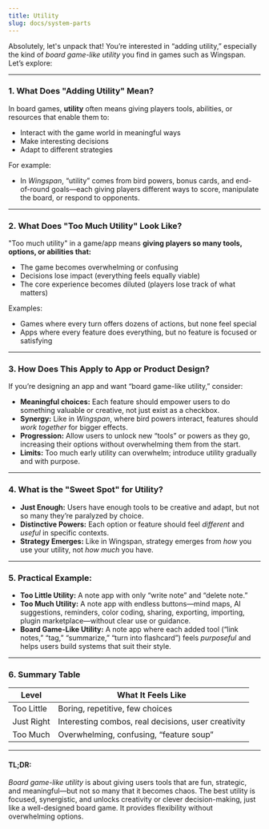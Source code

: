 ```yaml
---
title: Utility
slug: docs/system-parts
---
```

Absolutely, let's unpack that! You’re interested in “adding utility,” especially the kind of *board game-like utility* you find in games such as Wingspan. Let’s explore:

---

### 1. **What Does "Adding Utility" Mean?**

In board games, **utility** often means giving players tools, abilities, or resources that enable them to:

* Interact with the game world in meaningful ways
* Make interesting decisions
* Adapt to different strategies

For example:

* In *Wingspan*, “utility” comes from bird powers, bonus cards, and end-of-round goals—each giving players different ways to score, manipulate the board, or respond to opponents.

---

### 2. **What Does "Too Much Utility" Look Like?**

"Too much utility" in a game/app means **giving players so many tools, options, or abilities that:**

* The game becomes overwhelming or confusing
* Decisions lose impact (everything feels equally viable)
* The core experience becomes diluted (players lose track of what matters)

Examples:

* Games where every turn offers dozens of actions, but none feel special
* Apps where every feature does everything, but no feature is focused or satisfying

---

### 3. **How Does This Apply to App or Product Design?**

If you’re designing an app and want “board game-like utility,” consider:

* **Meaningful choices:** Each feature should empower users to do something valuable or creative, not just exist as a checkbox.
* **Synergy:** Like in *Wingspan*, where bird powers interact, features should *work together* for bigger effects.
* **Progression:** Allow users to unlock new “tools” or powers as they go, increasing their options without overwhelming them from the start.
* **Limits:** Too much early utility can overwhelm; introduce utility gradually and with purpose.

---

### 4. **What is the "Sweet Spot" for Utility?**

* **Just Enough:** Users have enough tools to be creative and adapt, but not so many they’re paralyzed by choice.
* **Distinctive Powers:** Each option or feature should feel *different* and *useful* in specific contexts.
* **Strategy Emerges:** Like in Wingspan, strategy emerges from *how* you use your utility, not *how much* you have.

---

### 5. **Practical Example:**

* **Too Little Utility:** A note app with only “write note” and “delete note.”
* **Too Much Utility:** A note app with endless buttons—mind maps, AI suggestions, reminders, color coding, sharing, exporting, importing, plugin marketplace—without clear use or guidance.
* **Board Game-Like Utility:** A note app where each added tool (“link notes,” “tag,” “summarize,” “turn into flashcard”) feels *purposeful* and helps users build systems that suit their style.

---

### 6. **Summary Table**

| Level      | What It Feels Like                                  |
| ---------- | --------------------------------------------------- |
| Too Little | Boring, repetitive, few choices                     |
| Just Right | Interesting combos, real decisions, user creativity |
| Too Much   | Overwhelming, confusing, “feature soup”             |

---

#### **TL;DR:**

*Board game-like utility* is about giving users tools that are fun, strategic, and meaningful—but not so many that it becomes chaos. The best utility is focused, synergistic, and unlocks creativity or clever decision-making, just like a well-designed board game. It provides flexibility without overwhelming options.

